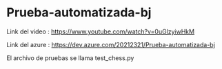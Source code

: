 # Prueba-automatizada-bj

Link del video : https://www.youtube.com/watch?v=0uGlzyiwHkM

Link del azure : https://dev.azure.com/20212321/Prueba-automatizada-bj

El archivo de pruebas se llama test_chess.py
